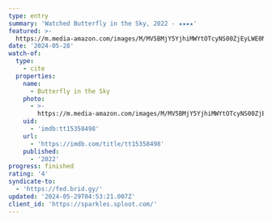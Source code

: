```yaml
---
type: entry
summary: 'Watched Butterfly in the Sky, 2022 - ★★★★'
featured: >-
  https://m.media-amazon.com/images/M/MV5BMjY5YjhiMWYtOTcyNS00ZjEyLWE0NDktZjNjMmY1NTM0NGRkXkEyXkFqcGdeQXVyODg0NjEwNjE@._V1_SX300.jpg
date: '2024-05-28'
watch-of:
  type:
    - cite
  properties:
    name:
      - Butterfly in the Sky
    photo:
      - >-
        https://m.media-amazon.com/images/M/MV5BMjY5YjhiMWYtOTcyNS00ZjEyLWE0NDktZjNjMmY1NTM0NGRkXkEyXkFqcGdeQXVyODg0NjEwNjE@._V1_SX300.jpg
    uid:
      - 'imdb:tt15358498'
    url:
      - 'https://imdb.com/title/tt15358498'
    published:
      - '2022'
progress: finished
rating: '4'
syndicate-to:
  - 'https://fed.brid.gy/'
updated: '2024-05-29T04:53:21.007Z'
client_id: 'https://sparkles.sploot.com/'
---
```


